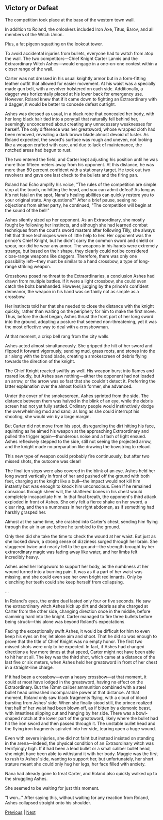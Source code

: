 ## Victory or Defeat
The competition took place at the base of the western town wall.

In addition to Roland, the onlookers included Iron Axe, Titus, Barov, and all members of the Witch Union.

Plus, a fat pigeon squatting on the lookout tower.

To avoid accidental injuries from bullets, everyone had to watch from atop the wall. The two competitors—Chief Knight Carter Lannis and the Extraordinary Witch Ashes—would engage in a one-on-one contest within a closer range of the wall.

Carter was not dressed in his usual knightly armor but in a form-fitting leather outfit that allowed for easier movement. At his waist was a specially made gun belt, with a revolver holstered on each side. Additionally, a dagger was horizontally placed at his lower back for emergency use. However, Roland knew that if it came down to fighting an Extraordinary with a dagger, it would be better to concede defeat outright.

Ashes was dressed as usual, in a black robe that concealed her body, with her long black hair tied into a ponytail that naturally fell behind her, seemingly unconcerned about creating any unnecessary weaknesses for herself. The only difference was her greatsword, whose wrapped cloth had been removed, revealing a dark brown blade almost devoid of luster. As Roland expected, the sword's surface was rough and uneven, not looking like a weapon crafted with care, and due to lack of maintenance, the notched areas had begun to rust.

The two entered the field, and Carter kept adjusting his position until he was more than fifteen meters away from his opponent. At this distance, he was more than 80 percent confident with a stationary target. He took out two revolvers and gave one last check to the bullets and the firing pan.

Roland had Echo amplify his voice, "The rules of the competition are simple: stop at the touch, no hitting the head, and you can admit defeat! As long as it's not fatal on the spot, Nana's healing abilities can quickly restore you to your original state. Any questions?" After a brief pause, seeing no objections from either party, he continued, "The competition will begin at the sound of the bell!"

Ashes silently sized up her opponent. As an Extraordinary, she mostly fought by following her instincts, and although she had learned combat techniques from the court's sword masters after following Tilly, she always felt that these techniques were of little help to her. Her opponent was the prince's Chief Knight, but he didn't carry the common sword and shield or spear, nor did he wear any armor. The weapons in his hands were extremely strange, but based on their shape, they clearly could not be considered close-range weapons like daggers. Therefore, there was only one possibility left—they must be similar to a hand crossbow, a type of long-range striking weapon.



Crossbows posed no threat to the Extraordinaries, a conclusion Ashes had drawn from multiple battles. If it were a light crossbow, she could even catch the bolts barehanded. However, judging by the prince's confident demeanor, the weapon in his hand was certainly not as simple as a crossbow.



Her instincts told her that she needed to close the distance with the knight quickly, rather than waiting on the periphery for him to make the first move. Thus, before the duel began, Ashes thrust the front part of her long sword into the ground, adopting a posture that seemed non-threatening, yet it was the most effective way to deal with a crossbowman.



At that moment, a crisp bell rang from the city walls.



Ashes acted almost simultaneously. She gripped the hilt of her sword and flipped it forward vigorously, sending mud, grass roots, and stones into the air along with the broad blade, creating a smokescreen of debris flying towards the direction of the knight.



The Chief Knight reacted swiftly as well. His weapon burst into flames and roared loudly, but Ashes saw nothing—either the opponent had not loaded an arrow, or the arrow was so fast that she couldn't detect it. Preferring the latter explanation over the almost foolish former, she advanced.



Under the cover of the smokescreen, Ashes sprinted from the side. The distance between them was halved in the blink of an eye, while the debris screen had not yet fully settled. Ordinary people would instinctively dodge the overwhelming mud and sand; as long as she could interrupt his shooting, she would win by a large margin.



But Carter did not move from his spot, disregarding the dirt hitting his face, squinting as he aimed his weapon at the approaching Extraordinary and pulled the trigger again—thunderous noise and a flash of light ensued. Ashes reflexively stepped to the side, still not seeing the projected arrow, and the knight made no preparation like drawing the bowstring to reload.



This new type of weapon could probably fire continuously, but after two missed shots, the outcome was clear!



The final ten steps were also covered in the blink of an eye. Ashes held her long sword vertically in front of her and pushed off the ground with both feet, charging at the knight like a bull—the impact would not kill him instantly but was enough to knock him unconscious. Even if he remained conscious through sheer will, the shattered bones in his chest would completely incapacitate him. In that final breath, the opponent's third attack exploded in front of Ashes. She only felt a fierce shake on her sword, a clear ring, and then a numbness in her right abdomen, as if something had harshly grasped her.



Almost at the same time, she crashed into Carter's chest, sending him flying through the air in an arc before he tumbled to the ground.

Only then did she take the time to check the wound at her waist. But just as she looked down, a strong sense of dizziness surged through her brain. She staggered twice and nearly fell to the ground—the strength brought by her extraordinary magic was fading away like water, and her limbs felt incredibly heavy.

Ashes used her longsword to support her body, as the numbness at her wound turned into a burning pain. It was as if a part of her waist was missing, and she could even see her own bright red innards. Only by clenching her teeth could she keep herself from collapsing.

...

In Roland's eyes, the entire duel lasted only four or five seconds. He saw the extraordinary witch Ashes kick up dirt and debris as she charged at Carter from the other side, changing direction once in the middle, before slamming hard into the knight. Carter managed to fire three bullets before being struck—this alone was beyond Roland's expectations.

Facing the exceptionally swift Ashes, it would be difficult for him to even keep his eyes on her, let alone aim and shoot. That he did so was enough to prove that the title of Chief Knight was no empty honor. The first two missed shots were only to be expected. In fact, if Ashes had changed directions a few more times at that speed, Carter might not have been able to hit her at all. The key was the third shot, which came at a distance of the last five or six meters, when Ashes held her greatsword in front of her chest in a straight-line charge.

If it had been a crossbow—even a heavy crossbow—at that moment, it could at most have lodged in the greatsword, having no effect on the Extraordinary. But the 12mm caliber ammunition combined with a steel bullet head unleashed incomparable power at that distance. At that moment, Roland only saw black fragments flying, with a cloud of blood bursting from Ashes' side. When she finally stood still, the prince realized that half of her waist had been blown off, as if bitten by a demonic beast, with intestines slipping out and hanging by her side. There was a bowl-shaped notch at the lower part of the greatsword, likely where the bullet had hit the iron sword and then passed through it. The unstable bullet head and the flying iron fragments spiraled into her side, tearing open a huge wound.

Even with severe injuries, she did not faint but instead insisted on standing in the arena—indeed, the physical condition of an Extraordinary witch was terrifyingly high. If it had been a lead bullet or a small caliber bullet head, she might have been able to withstand it with her body. Maggie was the first to rush to Ashes' side, wanting to support her, but unfortunately, her short stature meant she could only hug her legs, her face filled with anxiety.

Nana had already gone to treat Carter, and Roland also quickly walked up to the struggling Ashes.



She seemed to be waiting for just this moment.

"I won..." After saying this, without waiting for any reaction from Roland, Ashes collapsed straight onto his shoulder.





[Previous](CH0166.md) | [Next](CH0168.md)
